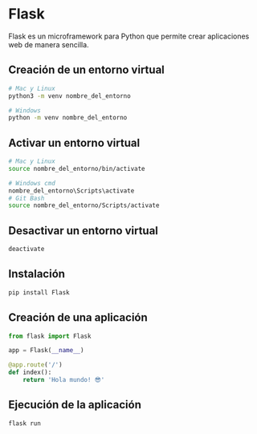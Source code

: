 # Flask

Flask es un microframework para Python que permite crear aplicaciones web de manera sencilla.

## Creación de un entorno virtual

```bash
# Mac y Linux
python3 -m venv nombre_del_entorno

# Windows
python -m venv nombre_del_entorno
```

## Activar un entorno virtual

```bash
# Mac y Linux
source nombre_del_entorno/bin/activate

# Windows cmd
nombre_del_entorno\Scripts\activate
# Git Bash
source nombre_del_entorno/Scripts/activate
```

## Desactivar un entorno virtual

```bash
deactivate
```

## Instalación

```bash
pip install Flask
```

## Creación de una aplicación

```python
from flask import Flask

app = Flask(__name__)

@app.route('/')
def index():
    return 'Hola mundo! 😎'
```

## Ejecución de la aplicación

```bash
flask run
```